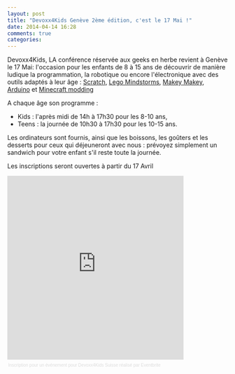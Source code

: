 ```yaml
---
layout: post
title: "Devoxx4Kids Genève 2ème édition, c'est le 17 Mai !"
date: 2014-04-14 16:28
comments: true
categories: 
---
```


Devoxx4Kids, LA conférence réservée aux geeks en herbe revient à Genève le 17 Mai: l'occasion pour les enfants de 8 à 15 ans de découvrir de manière ludique la programmation, la robotique ou encore l'électronique avec des outils adaptés à leur âge : [Scratch](http://scratch.mit.edu/), [Lego Mindstorms](http://www.lego.com/fr-fr/mindstorms/?domainredir=mindstorms.lego.com), [Makey Makey](http://www.makeymakey.com/), [Arduino](http://www.arduino.cc/fr/) et [Minecraft modding](https://minecraft.net/)
 
A chaque âge son programme :

- Kids : l'après midi de 14h à 17h30 pour les 8-10 ans,
- Teens : la journée de 10h30 à 17h30 pour les 10-15 ans.
 
Les ordinateurs sont fournis, ainsi que les boissons, les goûters et les desserts pour ceux qui déjeuneront avec nous : prévoyez simplement un sandwich pour votre enfant s'il reste toute la journée.
 
Les inscriptions seront ouvertes à partir du 17 Avril

<div style="width:100%; text-align:left;" ><iframe  src="https://www.eventbrite.fr/tickets-external?eid=11302336593&ref=etckt" frameborder="0" height="420px" width="80%" vspace="0" hspace="0" marginheight="5" marginwidth="5" scrolling="auto" allowtransparency="true"></iframe><div style="font-family:Helvetica, Arial; font-size:10px; padding:5px 0 5px; margin:2px; width:100%; text-align:left;" ><a style="color:#ddd; text-decoration:none;" target="_blank" href="http://www.eventbrite.fr/r/etckt">Inscription pour un événement</a><span style="color:#ddd;"> pour </span><a style="color:#ddd; text-decoration:none;" target="_blank" href="https://www.eventbrite.fr/e/billets-devoxx4kids-suisse-11302336593?ref=etckt">Devoxx4Kids Suisse</a> <span style="color:#ddd;">réalisé par</span> <a style="color:#ddd; text-decoration:none;" target="_blank" href="http://www.eventbrite.fr?ref=etckt">Eventbrite</a></div></div>